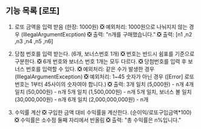 
## 기능 목록 [로또]

1. 로또 금액을 입력 받음 (한장: 1000원)
   ❎ 예외처리: 1000원으로 나눠지지 않는 경우 (IllegalArgumentExcption)
   ❎ 출력: "n개를 구매했습니다."
   ❎ 출력: [n1 ,n2 ,n3 ,n4 ,n5 ,n6]
   
2. 당첨 번호를 입력 받는다. (6개, 보너스번호 1개)
   ❎ 번호는 반드시 쉼표를 기준으로 구분한다.
   ❎ 6개 번호와 보너스 번호 1개는 모두 다르다.
   ❎ 당첨번호를 입력 후 보너스 번호를 입력할 수 있다.
   ❎ 예외처리: 같은 수가 발생한 경우 (IllegalArgumentException)
   ❎ 예외처리: 1~45 숫자가 아닌 경우 ([Error] 로또 번호는 1부터 45사이의 숫자여야 합니다.)
   ❎ 출력: 3개 일치 (5,000원) - n개
          4개 일치 (50,000원) - n개
          5개 일치 (1,500,000원) - n개
          5개 일치, 보너스 볼 일치 (30,000,000원) - n개
          6개 일치 (2,000,000,000원) - n개
   
3. 수익률 계산
   ❎ 구입한 금액 대비 수익률을 계산한다. (순이익/로또구입금액*100)
   ❎ 수익률은 소수점 둘째 자리에서 반올림
   ❎ 출력: "총 수익률은 n%입니다."